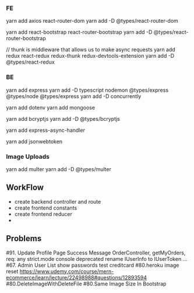 ### FE

yarn add axios react-router-dom
yarn add -D @types/react-router-dom

yarn add react-bootstrap react-router-bootstrap
yarn add -D @types/react-router-bootstrap

// thunk is middleware that allows us to make async requests
yarn add redux react-redux redux-thunk redux-devtools-extension
yarn add -D @types/react-redux

### BE

yarn add express
yarn add -D typescript nodemon @types/express @types/node @types/express
yarn add -D concurrently

yarn add dotenv
yarn add mongoose

yarn add bcryptjs
yarn add -D @types/bcryptjs

yarn add express-async-handler

yarn add jsonwebtoken

### Image Uploads

yarn add multer
yarn add -D @types/multer

## WorkFlow

- create backend controller and route
- create frontend constants
- create frontend reducer
-

## Problems

#91. Update Profile Page Success Message
OrderController, getMyOrders, req: any
strict.mode console deprecated
rename IUserInfo to IUserToken ...
#67. Admin User List show passwords
test creditcard
#80.heroku image reset
https://www.udemy.com/course/mern-ecommerce/learn/lecture/22498988#questions/12893594
#80.DeleteImageWithDeleteFile
#80.Same Image Size In Bootstrap
